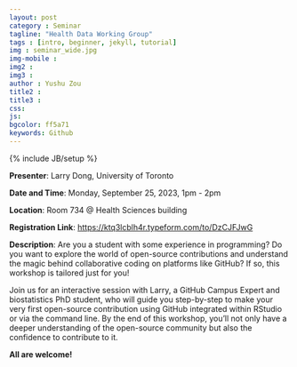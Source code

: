 ```yaml
---
layout: post
category : Seminar
tagline: "Health Data Working Group"
tags : [intro, beginner, jekyll, tutorial]
img : seminar_wide.jpg
img-mobile : 
img2 : 
img3 : 
author : Yushu Zou
title2 : 
title3 : 
css: 
js: 
bgcolor: ff5a71
keywords: Github
---
```

{% include JB/setup %}


**Presenter**: Larry Dong, University of Toronto

**Date and Time**: Monday, September 25, 2023, 1pm - 2pm

**Location**: Room 734 @ Health Sciences building

**Registration Link**: https://ktq3lcblh4r.typeform.com/to/DzCJFJwG



<!--more-->


**Description**: Are you a student with some experience in programming? Do you want to explore the world of open-source contributions and understand the magic behind collaborative coding on platforms like GitHub? If so, this workshop is tailored just for you!

Join us for an interactive session with Larry, a GitHub Campus Expert and biostatistics PhD student, who will guide you step-by-step to make your very first open-source contribution using GitHub integrated within RStudio or via the command line. By the end of this workshop, you’ll not only have a deeper understanding of the open-source community but also the confidence to contribute to it.


**All are welcome!**
